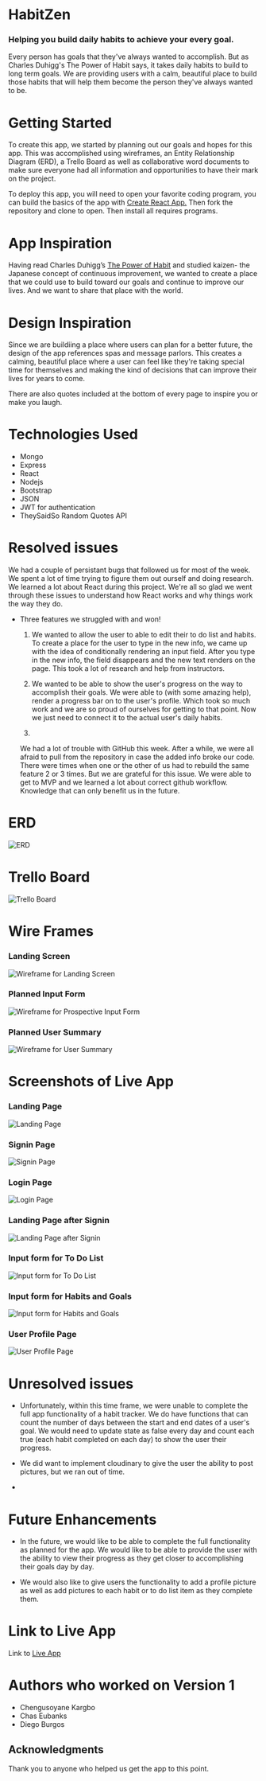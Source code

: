# HabitZen

### Helping you build daily habits to achieve your every goal.

Every person has goals that they've always wanted to accomplish. But as Charles Duhigg's The Power of Habit says, it takes daily habits to build to long term goals. We are providing users with a calm, beautiful place to build those habits that will help them become the person they've always wanted to be.

# Getting Started

To create this app, we started by planning out our goals and hopes for this app. This was accomplished using wireframes, an Entity Relationship Diagram (ERD), a Trello Board as well as collaborative word documents to make sure everyone had all information and opportunities to have their mark on the project.

To deploy this app, you will need to open your favorite coding program, you can build the basics of the app with [Create React App.](https://github.com/facebook/create-react-app) Then fork the repository and clone to open. Then install all requires programs.

# App Inspiration

Having read Charles Duhigg’s <ins>The Power of Habit</ins> and studied kaizen- the Japanese concept of continuous improvement, we wanted to create a place that we could use to build toward our goals and continue to improve our lives. And we want to share that place with the world. 

# Design Inspiration

Since we are buildiing a place where users can plan for a better future, the design of the app references spas and message parlors. This creates a calming, beautiful place where a user can feel like they're taking special time for themselves and making the kind of decisions that can improve their lives for years to come. 

There are also quotes included at the bottom of every page to inspire you or make you laugh. 

# Technologies Used
* Mongo
* Express
* React
* Nodejs
* Bootstrap
* JSON
* JWT for authentication
* TheySaidSo Random Quotes API

# Resolved issues

We had a couple of persistant bugs that followed us for most of the week. We spent a lot of time trying to figure them out ourself and doing research. We learned a lot about React during this project. We're all so glad we went through these issues to understand how React works and why things work the way they do. 

* Three features we struggled with and won!
    1. We wanted to allow the user to able to edit their to do list and habits. To create a place for the user to type in the new info, we came up with the idea of conditionally rendering an input field. After you type in the new info, the field disappears and the new text renders on the page. This took a lot of research and help from instructors.
    
    2. We wanted to be able to show the user's progress on the way to accomplish their goals. We were able to (with some amazing help), render a progress bar on to the user's profile. Which took so much work and we are so proud of ourselves for getting to that point. Now we just need to connect it to the actual user's daily habits.

    3. 
    
    
    We had a lot of trouble with GitHub this week. After a while, we were all afraid to pull from the repository in case the added info broke our code. There were times when one or the other of us had to rebuild the same feature 2 or 3 times. But we are grateful for this issue. We were able to get to MVP and we learned a lot about correct github workflow. Knowledge that can only benefit us in the future. 

    



# ERD
![ERD](./images/HabitTrackerERD.jpeg)

# Trello Board

![Trello Board](./images/TrelloBoardScreenShot.png)
# Wire Frames

### Landing Screen
![Wireframe for Landing Screen](./images/WireFrameHabitZenLandingPage.jpeg)

### Planned Input Form
![Wireframe for Prospective Input Form](./images/NewGoalWireFrame.jpeg)

### Planned User Summary
![Wireframe for User Summary](./images/WireFrameUserSummary.jpeg)


# Screenshots of Live App
### Landing Page
![Landing Page](./images/LandingPage1ScreenShot.png)
### Signin Page
![Signin Page](./images/SignUpPageScreenShot.png)
### Login Page
![Login Page](./images/LoginPageScreenShot.png)
### Landing Page after Signin
![Landing Page after Signin](./images/LandingPage2ScreenShot.png)
### Input form for To Do List
![Input form for To Do List](./images/NewToDoPageScreenShot.png)
### Input form for Habits and Goals
![Input form for Habits and Goals](./images/NewHabitPageScreenShot.png)
### User Profile Page
![User Profile Page]()

# Unresolved issues
* Unfortunately, within this time frame, we were unable to complete the full app functionality of a habit tracker. We do have functions that can count the number of days between the start and end dates of a user's goal. We would need to update state as false every day and count each true (each habit completed on each day) to show the user their progress.

* We did want to implement cloudinary to give the user the ability to post pictures, but we ran out of time.

* 

# Future Enhancements

* In the future, we would like to be able to complete the full functionality as planned for the app. We would like to be able to provide the user with the ability to view their progress as they get closer to accomplishing their goals day by day.

* We would also like to give users the functionality to add a profile picture as well as add pictures to each habit or to do list item as they complete them.


# Link to Live App
Link to [Live App]()

# Authors who worked on Version 1
* Chengusoyane Kargbo 
* Chas Eubanks
* Diego Burgos

## Acknowledgments
Thank you to anyone who helped us get the app to this point. 